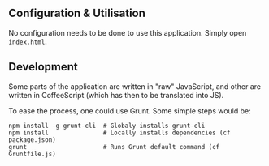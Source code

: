 ## Configuration & Utilisation

No configuration needs to be done to use this application. Simply open
`index.html`.

## Development

Some parts of the application are written in "raw" JavaScript, and other
are written in CoffeeScript (which has then to be translated into JS).

To ease the process, one could use Grunt. Some simple steps would be:

    npm install -g grunt-cli  # Globaly installs grunt-cli
    npm install               # Locally installs dependencies (cf package.json)
    grunt                     # Runs Grunt default command (cf Gruntfile.js)
